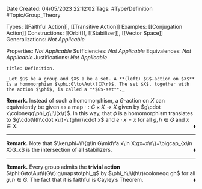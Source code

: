 <div class="topSpace"></div>

Date Created: 04/05/2023 22:12:02
Tags: #Type/Definition #Topic/Group_Theory

Types: [[Faithful Action]], [[Transitive Action]]
Examples: [[Conjugation Action]]
Constructions: [[Orbit]], [[Stabilizer]], [[Vector Space]]
Generalizations: _Not Applicable_

Properties: _Not Applicable_
Sufficiencies: _Not Applicable_
Equivalences: _Not Applicable_
Justifications: _Not Applicable_

``` ad-Definition
title: Definition.

_Let $G$ be a group and $X$ a be a set. A **(left) $G$-action on $X$** is a homomorphism $\phi:G\to\Aut\l(X\r)$. The set $X$, together with the action $\phi$, is called a **$G$-set**._

```

**Remark.** Instead of such a homomorphism, a $G$-action on $X$ can equivalently be given as a map $\cdot:G\times X\to X$ given by $g\cdot x\coloneqq\phi_g\!\l(x\r)$. In this way, that $\phi$ is a homomorphism translates to $g\cdot\l(h\cdot x\r)=\l(gh\r)\cdot x$ and $e\cdot x=x$ for all $g,h\in G$ and $x\in X$.<span style="float:right;">$\blacklozenge$</span>

---

**Remark.** Note that $\ker\phi=\l\{g\in G\mid\fa x\in X:gx=x\r\}=\bigcap_{x\in X}G_x$ is the intersection of all stabilizers.<span style="float:right;">$\blacklozenge$</span>

---

**Remark.** Every group admits the **trivial action** $\phi:G\to\Aut\l(G\r):g\mapsto\phi_g$ by $\phi_h\!\l(h\r)\coloneqq gh$ for all $g,h\in G$. The fact that it is faithful is Cayley$\textrm{'}$s Theorem.<span style="float:right;">$\blacklozenge$</span>
